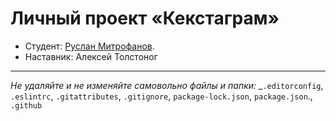 # Личный проект «Кекстаграм»

- Студент: [Руслан Митрофанов](https://up.htmlacademy.ru/javascript/28/user/2345709).
- Наставник: Алексей Толстоног

---

_Не удаляйте и не изменяйте самовольно файлы и папки:_
_`.editorconfig`, `.eslintrc`, `.gitattributes`, `.gitignore`, `package-lock.json`, `package.json`., `.github`

